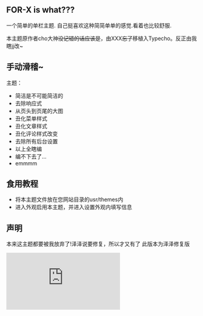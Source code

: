 

## FOR-X is what???

一个简单的单栏主题. 自己挺喜欢这种简简单单的感觉.看着也比较舒服.

本主题原作者cho大神~~没记错的话应该是~~，由XXX~~忘了~~移植入Typecho。反正由我瞎jj改~

## 手动滑稽~

主题：

- 简洁是不可能简洁的
- 去除响应式
- 从页头到页尾的大图
- 丑化菜单样式
- 丑化文章样式
- 丑化评论样式改变
- 去除所有后台设置
- 以上全瞎编
- 编不下去了...
- emmmm

## 食用教程

- 将本主题文件放在您网站目录的usr/themes内
- 进入外观启用本主题，并进入设置外观内填写信息

## 声明 
 
 本来这主题都要被我放弃了!泽泽说要修复，所以才又有了
 此版本为泽泽修复版
 
 ![修复说明页](https://qqdie.com/archives/forx-typecho-themes.html)
 
